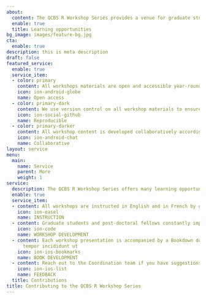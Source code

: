 ```yaml
---
about:
  content: The QCBS R Workshop Series provides a venue for graduate students and postdoctoral fellows to improve their teaching and learning abilities through the instruction and the development of statistical and programming workshops. We immensely value the contributions provided to the series, and we rely on the QCBS community's engagement to constantly improve our workshops. To encourage community contributions, we keep our workshops openly accessible, reproducible, and encourage collaboration between contributors as they work to improve workshop materials.
  enable: true
  title: Learning opportunities
bg_image: images/feature-bg.jpg
cta:
  enable: true
description: this is meta description
draft: false
featured_service:
  enable: true
  service_item:
  - color: primary
    content: All workshops materials are open and accessible year-round
    icon: ion-android-globe
    name: Open access
  - color: primary-dark
    content: We use version control on all workshop materials to ensure reproducibility
    icon: ion-social-github
    name: Reproducible
  - color: primary-darker
    content: All workshop content is developed collaboratively according to community feedback
    icon: ion-android-chat
    name: Collaborative
layout: service
menu:
  main:
    name: Service
    parent: More
    weight: 1
service:
  description: The QCBS R Workshop Series offers many learning opportunities for any graduate student or post-doctoral fellow in the QCBS community. Whether you are interested in practising your teaching abilities, improving your technical skills, or working collaboratively with a broad network of graduate students and post-doctoral fellows, there is always room for contributions. We also welcome community feedback to keep the workshops up to date and as helpful as possible. 
  enable: true
  service_item:
  - content: All workshops are instructed in English and in French by graduate students and post-doctoral fellows looking to practice their teaching abilities.
    icon: ion-easel
    name: INSTRUCTION
  - content: Graduate students and post-doctoral fellows constantly improve our presentations, which are all written in RMarkdown and hosted on our GitHub. This is a great opportunity to learn or practice RMarkdown and version control.
    icon: ion-code
    name: WORKSHOP DEVELOPMENT
  - content: Each workshop presentation is accompanied by a Bookdown document, which contains more explanations and code you can play with on your own time. Graduate students and post-doctoral fellows collaboratively develop this material, and practice RMarkdown and version control in the process.
      tempor incididunt ut
    icon: ion-ios-bookmarks
    name: BOOK DEVELOPMENT
  - content: Reach out to the Coordination team if you have suggestions, comments, or questions about the QCBS R Workshop Series. If you would like to flag specific issues in a workshop (typos, errors, clarifications), please open an issue on GitHub to let us know!
    icon: ion-ios-list
    name: FEEDBACK
  title: Contributions
title: Contributing to the QCBS R Workshop Series
---
```

